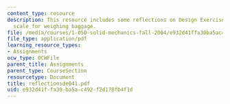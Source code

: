 ```yaml
---
content_type: resource
description: This resource includes some reflections on Design Exercise 1, a non-linear
  scale for weighing baggage.
file: /media/courses/1-050-solid-mechanics-fall-2004/e932d41ffa30ba5ac492f2d178fb4f1d_reflectionsde041.pdf
file_type: application/pdf
learning_resource_types:
- Assignments
ocw_type: OCWFile
parent_title: Assignments
parent_type: CourseSection
resourcetype: Document
title: reflectionsde041.pdf
uid: e932d41f-fa30-ba5a-c492-f2d178fb4f1d
---
```

